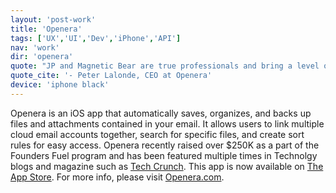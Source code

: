```yaml
---
layout: 'post-work'
title: 'Openera'
tags: ['UX','UI','Dev','iPhone','API']
nav: 'work'
dir: 'openera'
quote: "JP and Magnetic Bear are true professionals and bring a level of enthusiasm and expertise to projects that is rare. They have the experience to tell you what you don't want to do, why... and most importantly, what you can do to meet your objectives. It always turns out better than my original idea. Lastly, JP & MBS are fast. They can turn around quality work faster than any other firm I've worked with. I don't hesitate to recommend JP or MBS."
quote_cite: '- Peter Lalonde, CEO at Openera'
device: 'iphone black'
---
```

Openera is an iOS app that automatically saves, organizes, and backs up files and attachments contained in your email. It allows users to link multiple cloud email accounts together, search for specific files, and create sort rules for easy access. Openera recently raised over $250K as a part of the Founders Fuel program and has been featured multiple times in Technolgy blogs and magazine such as <a href="http://techcrunch.com/2012/12/07/targeting-the-enterprise-openera-is-an-ifttt-for-email-attachments/" target="_blank">Tech Crunch</a>.
This app is now available on <a href="https://itunes.apple.com/ca/app/openera/id538009042?mt=8" target="_blank">The App Store</a>. For more info, please visit <a href="http://www.openera.com" target="_blank">Openera.com</a>.